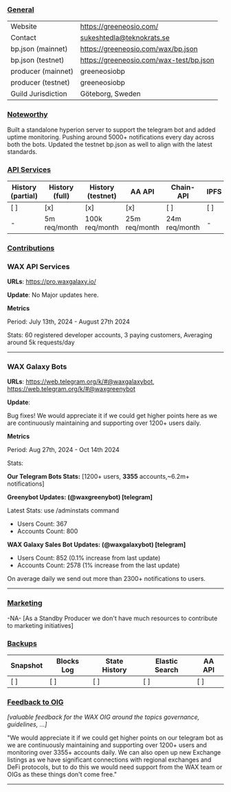 ### <ins>General</ins>

|  |  |
| --- | --- |
| Website | https://greeneosio.com/ |
| Contact | sukeshtedla@teknokrats.se |
| bp.json (mainnet) | https://greeneosio.com/wax/bp.json |
| bp.json (testnet) | https://greeneosio.com/wax-test/bp.json |
| producer (mainnet) | greeneosiobp |
| producer (testnet) | greeneosiobp |
| Guild Jurisdiction | Göteborg, Sweden |

### <ins>Noteworthy</ins>
Built a standalone hyperion server to support the telegram bot and added uptime monitoring. Pushing around 5000+ notifications every day across both the bots. Updated the testnet bp.json as well to align with the latest standards.


### <ins>API Services</ins>

| History (partial) | History (full) | History (testnet) | AA API | Chain-API  | IPFS |
|--------|--------|--------|--------|--------|--------|
| [ ] | [x] | [x] | [x] | [ ] | [ ] |  [] |
| - | 5m req/month | 100k req/month | 25m req/month | 24m req/month | - |

### <ins>Contributions</ins>

### WAX API Services

**URLs**: https://pro.waxgalaxy.io/

**Update**: 
No Major updates here.

**Metrics**

Period: July 13th, 2024 - August 27th 2024

Stats: 60 registered developer accounts, 3 paying customers, Averaging around 5k requests/day

---

### WAX Galaxy Bots

**URLs**: https://web.telegram.org/k/#@waxgalaxybot, https://web.telegram.org/k/#@waxgreenybot

**Update**: 

Bug fixes! We would appreciate it if we could get higher points here as we are continuously maintaining and supporting over 1200+ users daily.

**Metrics**

Period: Aug 27th, 2024 - Oct 14th 2024

Stats: 

**Our Telegram Bots Stats:** [1200+ users, **3355** accounts,~6.2m+ notifications]

**Greenybot Updates: (@waxgreenybot) [telegram]**

Latest Stats: use /adminstats command
- Users Count: 367      
- Accounts Count: 800    

**WAX Galaxy Sales Bot Updates: (@waxgalaxybot) [telegram]**

- Users Count: 852 (0.1% increase from last update) 
- Accounts Count: 2578 (1% increase from the last update) 

On average daily we send out more than 2300+ notifications to users.


---


### <ins>Marketing</ins>

-NA- [As a Standby Producer we don't have much resources to contribute to marketing initiatives]

### <ins>Backups </ins>

| Snapshot | Blocks Log | State History | Elastic Search | AA API |
|--------|--------|--------|--------|--------|
| [ ] | [ ] | [ ] | [ ] | [ ] |


### <ins>Feedback to OIG</ins>
*[valuable feedback for the WAX OIG around the topics governance, guidelines, ...]*


"We would appreciate it if we could get higher points on our telegram bot as we are continuously maintaining and supporting over 1200+ users and monitoring over 3355+ accounts daily. We can also open up new Exchange listings as we have significant connections with regional exchanges and DeFi protocols, but to do this we would need support from the WAX team or OIGs as these things don't come free."

----

